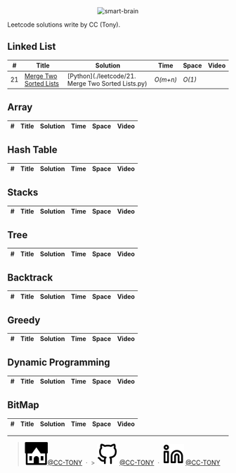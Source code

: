 <div align="center">
	<img width="900" src="https://github.com/CCTSAI-Tony/leetcode/blob/master/logo.png" alt="smart-brain">
	<br>
</div>

Leetcode solutions write by CC (Tony).

## Linked List

| #   | Title                                                                           | Solution                                           | Time     | Space  | Video |
| --- | ------------------------------------------------------------------------------- | -------------------------------------------------- | -------- | ------ | ----- |
| 21  | [Merge Two Sorted Lists](https://leetcode.com/problems/merge-two-sorted-lists/) | [Python](./leetcode/21. Merge Two Sorted Lists.py) | _O(m+n)_ | _O(1)_ |       |

## Array

| #   | Title | Solution | Time | Space | Video |
| --- | ----- | -------- | ---- | ----- | ----- |


## Hash Table

| #   | Title | Solution | Time | Space | Video |
| --- | ----- | -------- | ---- | ----- | ----- |


## Stacks

| #   | Title | Solution | Time | Space | Video |
| --- | ----- | -------- | ---- | ----- | ----- |


## Tree

| #   | Title | Solution | Time | Space | Video |
| --- | ----- | -------- | ---- | ----- | ----- |


## Backtrack

| #   | Title | Solution | Time | Space | Video |
| --- | ----- | -------- | ---- | ----- | ----- |


## Greedy

| #   | Title | Solution | Time | Space | Video |
| --- | ----- | -------- | ---- | ----- | ----- |


## Dynamic Programming

| #   | Title | Solution | Time | Space | Video |
| --- | ----- | -------- | ---- | ----- | ----- |


## BitMap

| #   | Title | Solution | Time | Space | Video |
| --- | ----- | -------- | ---- | ----- | ----- |


---

> ![home](https://github.com/CCTSAI-Tony/leetcode/blob/master/legacy/house.svg)[@CC-TONY](https://chih-chin-tsai.netlify.app/) &nbsp;&middot;&nbsp; > ![github](https://github.com/CCTSAI-Tony/leetcode/blob/master/legacy/github.svg) [@CC-TONY](https://github.com/CCTSAI-Tony) &nbsp;&middot;&nbsp;
> ![linkedin](https://github.com/CCTSAI-Tony/leetcode/blob/master/legacy/linkedin.svg) [@CC-TONY](https://www.linkedin.com/in/chih-chin-tsai38aa34114/)
